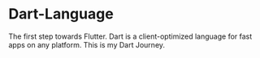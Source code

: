 # Dart-Language
The first step towards Flutter. Dart is a client-optimized language for fast apps on any platform. This is my Dart Journey.
